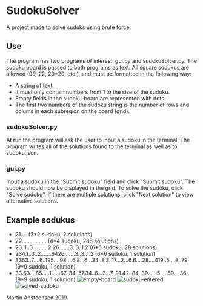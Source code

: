 # SudokuSolver
A project made to solve sudoks using brute force.

## Use
The program has two programs of interest: gui.py and sudokuSolver.py. The sudoku board is passed to both programs as text. All square sodukus are allowed (9*9, 2*2, 20*20, etc.), and must be formatted  in the following way:
* A string of text.
* It must only contain numbers from 1 to the size of the sudoku.
* Empty fields in the sudoku-board are represented with dots.
* The first two numbers of the sudoku string is the number of rows and colums in each subregion on the board (grid).
  
### sudokuSolver.py
At run the program will ask the user to input a sudoku in the terminal. The program writes all of the solutions found to the terminal as well as to sudoku.json.

### gui.py
Input a sudoku in the "Submit sudoku" field and click "Submit sudoku". The sudoku should now be displayed in the grid. To solve the sudoku, click "Solve sudoku". If there are multiple solutions, click "Next solution" to view alternative solutions.

## Example sodukus
* 21.... (2*2 sudoku, 2 solutions)
* 22................ (4*4 sudoku, 288 solutions)
* 23..1..3..........2.26.......3..3..1.2 (6*6 sudoku, 28 solutions)
* 234.1..3..2.......6426.......3..3..1.2 (6*6 sudoku, 1 solution)
* 3353..7....6..195....98....6.8...6...34..8.3..17...2...6.6....28....419..5....8..79 (9*9 sudoku, 1 solution)
* 33.63....85.....1......67..34..57.34..6...2...7..91.42..84..39......5.....59....36. (9*9 sudoku, 1 solution)
![empty-board](https://github.com/Martin-Ansteensen/SudokuSolver/assets/50178947/66fddda7-9371-4671-8f68-9e264d7e1a4c)
![sudoku-entered](https://github.com/Martin-Ansteensen/SudokuSolver/assets/50178947/2c53f2dd-d9f2-43ca-9255-60a0556542f6)
![solved_sudoku](https://github.com/Martin-Ansteensen/SudokuSolver/assets/50178947/eaeac937-2ec2-4939-958c-171b8c2709a1)

Martin Ansteensen 2019



